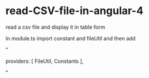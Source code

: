 # read-CSV-file-in-angular-4
read a csv file and display it in table form


In module.ts
import constant and fileUtil and then add

"

providers: [
        FileUtil,
        Constants
    ],
    
"
